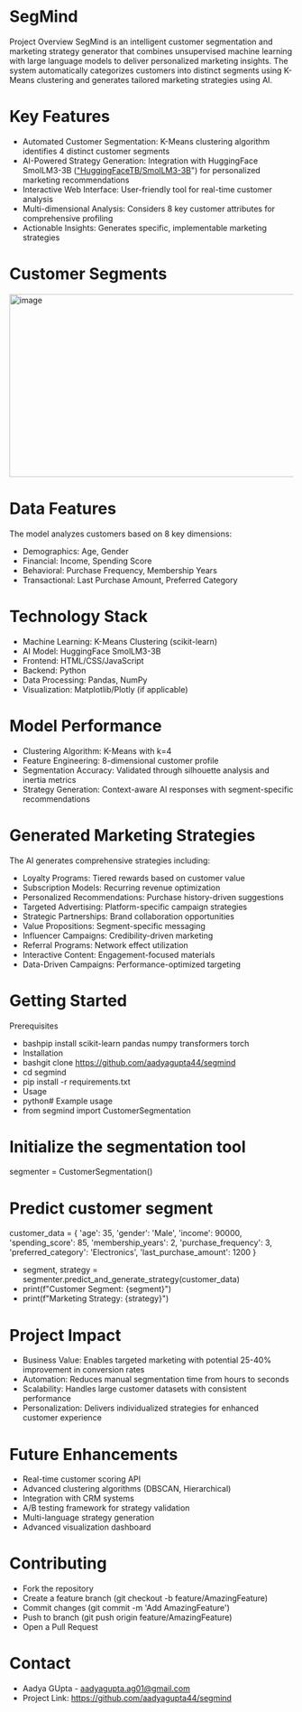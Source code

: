 # SegMind

Project Overview
SegMind is an intelligent customer segmentation and marketing strategy generator that combines unsupervised machine learning with large language models to deliver personalized marketing insights. The system automatically categorizes customers into distinct segments using K-Means clustering and generates tailored marketing strategies using AI.

 # Key Features

- Automated Customer Segmentation: K-Means clustering algorithm identifies 4 distinct customer segments
- AI-Powered Strategy Generation: Integration with HuggingFace SmolLM3-3B (["HuggingFaceTB/SmolLM3-3B](https://huggingface.co/HuggingFaceTB/SmolLM3-3B)") for personalized marketing recommendations
- Interactive Web Interface: User-friendly tool for real-time customer analysis
- Multi-dimensional Analysis: Considers 8 key customer attributes for comprehensive profiling
- Actionable Insights: Generates specific, implementable marketing strategies

 # Customer Segments
<img width="791" height="324" alt="image" src="https://github.com/user-attachments/assets/fcc2bf46-cc65-408d-a44d-14c4ece65151" />

# Data Features
The model analyzes customers based on 8 key dimensions:

- Demographics: Age, Gender
- Financial: Income, Spending Score
- Behavioral: Purchase Frequency, Membership Years
- Transactional: Last Purchase Amount, Preferred Category

 # Technology Stack
- Machine Learning: K-Means Clustering (scikit-learn)
- AI Model: HuggingFace SmolLM3-3B
- Frontend: HTML/CSS/JavaScript
- Backend: Python
- Data Processing: Pandas, NumPy
- Visualization: Matplotlib/Plotly (if applicable)

# Model Performance

- Clustering Algorithm: K-Means with k=4
- Feature Engineering: 8-dimensional customer profile
- Segmentation Accuracy: Validated through silhouette analysis and inertia metrics
- Strategy Generation: Context-aware AI responses with segment-specific recommendations 

# Generated Marketing Strategies
The AI generates comprehensive strategies including:

- Loyalty Programs: Tiered rewards based on customer value
- Subscription Models: Recurring revenue optimization
- Personalized Recommendations: Purchase history-driven suggestions
- Targeted Advertising: Platform-specific campaign strategies
- Strategic Partnerships: Brand collaboration opportunities
- Value Propositions: Segment-specific messaging
- Influencer Campaigns: Credibility-driven marketing
- Referral Programs: Network effect utilization
- Interactive Content: Engagement-focused materials
- Data-Driven Campaigns: Performance-optimized targeting

# Getting Started
Prerequisites
- bashpip install scikit-learn pandas numpy transformers torch
-  Installation
- bashgit clone https://github.com/aadyagupta44/segmind
- cd segmind
- pip install -r requirements.txt
- Usage
- python# Example usage
- from segmind import CustomerSegmentation

# Initialize the segmentation tool
segmenter = CustomerSegmentation()

# Predict customer segment
customer_data = {
    'age': 35,
    'gender': 'Male',
    'income': 90000,
    'spending_score': 85,
    'membership_years': 2,
    'purchase_frequency': 3,
    'preferred_category': 'Electronics',
    'last_purchase_amount': 1200
}

- segment, strategy = segmenter.predict_and_generate_strategy(customer_data)
- print(f"Customer Segment: {segment}")
- print(f"Marketing Strategy: {strategy}")

# Project Impact

- Business Value: Enables targeted marketing with potential 25-40% improvement in conversion rates
- Automation: Reduces manual segmentation time from hours to seconds
- Scalability: Handles large customer datasets with consistent performance
- Personalization: Delivers individualized strategies for enhanced customer experience

 # Future Enhancements

 - Real-time customer scoring API
 - Advanced clustering algorithms (DBSCAN, Hierarchical)
 - Integration with CRM systems
 - A/B testing framework for strategy validation
 - Multi-language strategy generation
 - Advanced visualization dashboard

 # Contributing

- Fork the repository
- Create a feature branch (git checkout -b feature/AmazingFeature)
- Commit changes (git commit -m 'Add AmazingFeature')
- Push to branch (git push origin feature/AmazingFeature)
- Open a Pull Request


 # Contact
- Aadya GUpta - aadyagupta.ag01@gmail.com
- Project Link: https://github.com/aadyagupta44/segmind
